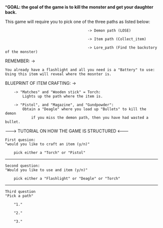 ***GOAL: the goal of the game is to kill the monster and get your daughter back.**

This game will require you to pick one of the three paths as listed below:

                                          -> Demon path (LOSE)

                                          -> Item path (Collect_item)

                                          -> Lore_path (Find the backstory of the monster)
    

REMEMBER: -> 
    
    You already have a flashlight and all you need is a "Battery" to use:
    Using this item will reveal where the mosnter is. 

BLUEPRINT OF ITEM CRAFTING: ->

        -> "Matches" and "Wooden stick" = Torch:
            Lights up the path where the item is.
        
        -> "Pistol", and "Magazine", and "Gundpowder":
            Obtain a "Deagle" where you load up "Bullets" to kill the demon
                if you miss the demon path, then you have had wasted a bullet.
        
    

---> TUTORIAL ON HOW THE GAME IS STRUCTURED <---

    First quesion:
    "would you like to craft an item (y/n)"
        
        pick either a "Torch" or "Pistol"
***
    Second question:
    "Would you like to use and item (y/n)"
        
        pick either a "Flashlight" or "Deagle" or "Torch"
***
    Third question
    "Pick a path"

        "1."

        "2."

        "3."





    
                            
    